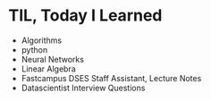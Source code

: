 # TIL, Today I Learned
- Algorithms
- python
- Neural Networks
- Linear Algebra
- Fastcampus DSES Staff Assistant, Lecture Notes
- Datascientist Interview Questions
